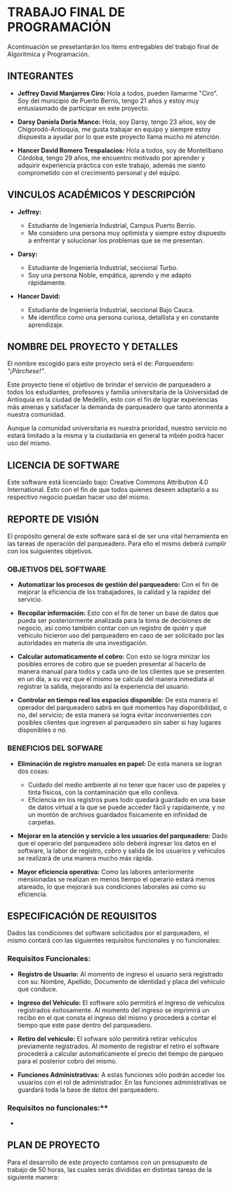 # TRABAJO FINAL DE PROGRAMACIÓN

Acontinuación se presetantarán los items entregables del trabajo final de Algoritmica y Programación. 

## INTEGRANTES

- **Jeffrey David Manjarres Ciro:** Hola a todos, pueden llamarme "Ciro". Soy del municipio de Puerto Berrío, tengo 21 años y estoy muy entusiasmado de participar en este proyecto.

- **Darsy Daniela Doria Manco:** Hola, soy Darsy, tengo 23 años, soy de Chigorodó-Antioquia, me gusta trabajar en equipo y siempre estoy dispuesta a ayudar por lo que este proyecto llama mucho mi atención.

- **Hancer David Romero Trespalacios:** Hola a todos, soy de Montelíbano Córdoba, tengo 29 años, me encuentro motivado por aprender y adquirir experiencia práctica con este trabajo, además me siento comprometido con el crecimiento personal y del equipo. 

## VINCULOS ACADÉMICOS Y DESCRIPCIÓN

- **Jeffrey:**
  - Estudiante de Ingeniería Industrial, Campus Puerto Berrío.
  - Me considero una persona muy optimista y siempre estoy dispuesto a enfrentar y solucionar los problemas que se me presentan.

- **Darsy:**
  - Estudiante de Ingeniería Industrial, seccional Turbo.
  - Soy una persona Noble, empática, aprendo y me adapto rápidamente.

- **Hancer David:**
  - Estudiante de Ingeniería Industrial, seccional Bajo Cauca. 
  - Me identifico como una persona curiosa, detallista y en constante aprendizaje.  

## NOMBRE DEL PROYECTO Y DETALLES

El nombre escogido para este proyecto será el de: *Parqueadero: "¡Párchese!"*.

Este proyecto tiene el objetivo de brindar el servicio de parqueadero a todos los estudiantes, profesores y familia universitaria de la Universidad de Antioquia en la ciudad de Medellín, esto con el fin de lograr experiencias más amenas y satisfacer la demanda de parqueadero que tanto atormenta a nuestra comunidad. 

Aunque la comunidad universitaria es nuestra prioridad, nuestro servicio no estará limitado a la misma y la ciudadania en general ta
mbién podrá hacer uso del mismo.

## LICENCIA DE SOFTWARE

Este software está licenciado bajo: Creative Commons Attribution 4.0 International. 
Esto con el fin de que todos quienes deseen adaptarlo a su respectivo negocio puedan hacer uso del mismo.

## REPORTE DE VISIÓN
 
El propósito general de este software sará el de ser una vital herramienta en las tareas de operación del parqueadero. Para ello el mismo deberá cumplir con los suiguientes objetivos.

### OBJETIVOS DEL SOFTWARE

  - **Automatizar los procesos de gestión del parqueadero:** Con el fin de mejorar la eficiencia de los trabajadores, la calidad y la rapidez del servicio.

  - **Recopilar información:** Esto con el fin de tener un base de datos que pueda ser posteriormente analizada para la toma de decisiones de negocio, así como también contar con un registro de quién y qué vehiculo hicieron uso del parqueadero en caso de ser solicitado por las autoridades en materia de una investigación.
    
  - **Calcular automaticamente el cobro:** Con esto se logra minizar los posibles errores de cobro que se pueden presentar al hacerlo de manera manual para todos y cada uno de los clientes que se presenten en un día, a su vez que el mismo se calcula del manera inmediata al registrar la salida, mejorando así la experiencia del usuario.
    
  - **Controlar en tiempo real los espacios disponible:** De esta manera el operador del parqueadero sabrá en qué momentos hay disponibilidad, o no, del servicio; de esta manera se logra evitar inconvenientes con posibles clientes que ingresen al parqueadero sin saber si hay lugares disponibles o no.

### BENEFICIOS DEL SOFWARE

  - **Eliminación de registro manuales en papel:** De esta manera se logran dos cosas:
      - Cuidado del medio ambiente al no tener que hacer uso de papeles y tinta físicos, con la contaminación que ello conlleva.
      - Eficiencia en los registros pues todo quedará guardado en una base de datos virtual a la que se puede acceder fácil y rapidamente, y no un montón de archivos guardados físicamente en infinidad de carpetas.

  - **Mejorar en la atención y servicio a los usuarios del parqueadero:** Dado que el operario del parqueadero sólo deberá ingresar los datos en el software, la labor de registro, cobro y salida de los usuarios y vehiculos se realizará de una manera mucho más rápida.

  - **Mayor eficiencia operativa:** Como las labores anteriormente mensionadas se realizan en menos tiempo el operario estará menos atareado, lo que mejorará sus condiciones laborales así como su eficiencia. 

## ESPECIFICACIÓN DE REQUISITOS

Dados las condiciones del software solicitados por el parqueadero, el mismo contará con las siguientes requisitos funcionales y no funcionales:

### Requisitos Funcionales:

- **Registro de Usuario:** Al momento de ingreso el usuario será registrado con su: Nombre, Apellido, Documento de identidad y placa del vehiculo que conduce.
  
- **Ingreso del Vehiculo:** El software sólo permitirá el ingreso de vehiculos registrados éxitosamente. Al momento del ingreso se imprimirá un recibo en el que consta el ingreso del mismo y procederá a contar el tiempo que este pase dentro del parqueadero.
  
- **Retiro del vehiculo:** El sofware sólo permitirá retirar vehiculos previamente registrados. Al momento de registrar el retiro el software procederá a calcular automaticamente el precio del tiempo de parqueo para el posterior cobro del mismo.

- **Funciones Administrativas:** A estas funciones sólo podrán acceder los usuarios con el rol de administrador. En las funciones administrativas se guardará toda la base de datos del parqueadero.

### Requisitos no funcionales:**

- 

## PLAN DE PROYECTO

Para el desarrollo de este proyecto contamos con un presupuesto de trabajo de 50 horas, las cuales serás divididas en distintas tareas de la siguiente manera:



